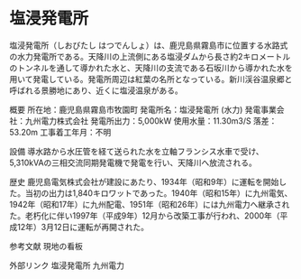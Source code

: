# 塩浸発電所

塩浸発電所（しおびたし はつでんしょ）は、鹿児島県霧島市に位置する水路式の水力発電所である。天降川の上流側にある塩浸ダムから長さ約2キロメートルのトンネルを通して導かれた水と、天降川の支流である石坂川から導かれた水を用いて発電している。発電所周辺は紅葉の名所となっている。新川渓谷温泉郷と呼ばれる景勝地にあり、近くに塩浸温泉がある。

概要
所在地：鹿児島県霧島市牧園町
発電所名：塩浸発電所 (水力)
発電事業会社：九州電力株式会社
発電所出力：5,000kW
使用水量：11.30m3/S
落差：53.20m
工事着工年月：不明

設備
導水路から水圧管を経て送られた水を立軸フランシス水車で受け、5,310kVAの三相交流同期発電機で発電を行い、天降川へ放流される。

歴史
鹿児島電気株式会社が建設にあたり、1934年（昭和9年）に運転を開始した。当初の出力は1,840キロワットであった。1940年（昭和15年）に九州電気、1942年（昭和17年）に九州配電、1951年（昭和26年）には九州電力へ継承された。老朽化に伴い1997年（平成9年）12月から改築工事が行われ、2000年（平成12年）3月12日に運転が再開された。

参考文献
現地の看板

外部リンク
塩浸発電所 九州電力